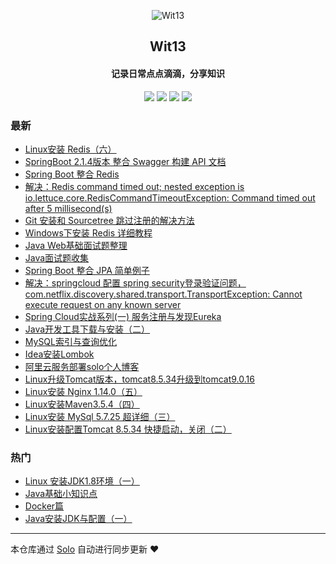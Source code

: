 <p align="center"><img alt="Wit13" src="https://avatars0.githubusercontent.com/u/25473724?s=400&u=126576524419d7855e0c28a809c0d0459a6fb8eb&v=4"></p><h2 align="center">
Wit13
</h2>

<h4 align="center">记录日常点点滴滴，分享知识</h4>
<p align="center"><a title="Wit13" target="_blank" href="https://github.com/Wit13/solo-blog"><img src="https://img.shields.io/github/last-commit/Wit13/solo-blog.svg?style=flat-square&color=FF9900"></a>
<a title="GitHub repo size in bytes" target="_blank" href="https://github.com/Wit13/solo-blog"><img src="https://img.shields.io/github/repo-size/Wit13/solo-blog.svg?style=flat-square"></a>
<a title="Solo Version" target="_blank" href="https://github.com/b3log/solo/releases"><img src="https://img.shields.io/badge/solo-3.6.0-f1e05a.svg?style=flat-square&color=blueviolet"></a>
<a title="Hits" target="_blank" href="https://github.com/b3log/hits"><img src="https://hits.b3log.org/Wit13/solo-blog.svg"></a></p>

### 最新

* [Linux安装 Redis（六）](http://witbolg.com/linux_06)
* [SpringBoot 2.1.4版本 整合 Swagger 构建 API 文档](http://witbolg.com/springboot_swagger_01)
* [Spring Boot 整合 Redis](http://witbolg.com/springboot_redis_01)
* [解决：Redis command timed out; nested exception is io.lettuce.core.RedisCommandTimeoutException: Command timed out after 5 millisecond(s)](http://witbolg.com/redis_error_01)
* [Git 安装和 Sourcetree 跳过注册的解决方法](http://witbolg.com/git_sourcetree_01)
* [Windows下安装 Redis 详细教程](http://witbolg.com/window_redis_01)
* [Java Web基础面试题整理](http://witbolg.com/interview_03)
* [Java面试题收集](http://witbolg.com/interview_02)
* [Spring Boot 整合 JPA 简单例子](http://witbolg.com/springboot_data_01)
* [解决：springcloud 配置 spring security登录验证问题，com.netflix.discovery.shared.transport.TransportException: Cannot execute request on any known server ](http://witbolg.com/springcloud_eurekaerror_01)
* [Spring Cloud实战系列(一) 服务注册与发现Eureka](http://witbolg.com/springcloud_eureka_01)
* [Java开发工具下载与安装（二）](http://witbolg.com/javanote_02)
* [MySQL索引与查询优化](http://witbolg.com/mysql_optimize_01)
* [Idea安装Lombok](http://witbolg.com/idea_01)
* [阿里云服务部署solo个人博客](http://witbolg.com/linux_solo_mtn)
* [Linux升级Tomcat版本，tomcat8.5.34升级到tomcat9.0.16](http://witbolg.com/linux_other_01)
* [Linux安装 Nginx 1.14.0（五）](http://witbolg.com/linux_05)
* [Linux安装Maven3.5.4（四）](http://witbolg.com/linux_04)
* [Linux安装 MySql 5.7.25 超详细（三）](http://witbolg.com/linux_03)
* [Linux安装配置Tomcat 8.5.34 快捷启动，关闭（二）](http://witbolg.com/linux_02)

### 热门

* [Linux 安装JDK1.8环境（一）](http://witbolg.com/linux_01)
* [Java基础小知识点](http://witbolg.com/interview_01)
* [Docker篇](http://witbolg.com/docker)
* [Java安装JDK与配置（一）](http://witbolg.com/javanote_01)



---

本仓库通过 [Solo](https://github.com/b3log/solo) 自动进行同步更新 ❤️ 